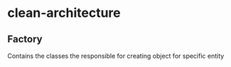 # clean-architecture
## Factory
Contains the classes the responsible for creating object for specific entity